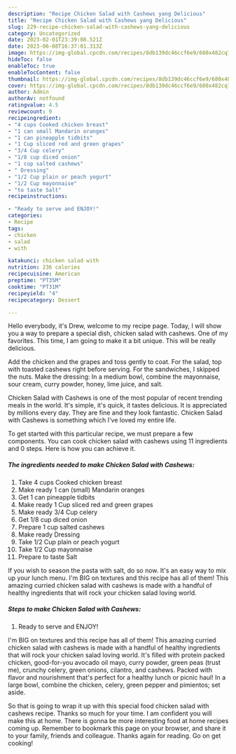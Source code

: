 ```yaml
---
description: "Recipe Chicken Salad with Cashews yang Delicious"
title: "Recipe Chicken Salad with Cashews yang Delicious"
slug: 229-recipe-chicken-salad-with-cashews-yang-delicious
category: Uncategorized
date: 2023-02-01T23:39:08.521Z
date: 2023-06-08T16:37:01.313Z
image: https://img-global.cpcdn.com/recipes/8db139dc46ccf6e9/680x482cq70/chicken-salad-with-cashews-recipe-main-photo.jpg
hideToc: false
enableToc: true
enableTocContent: false
thumbnail: https://img-global.cpcdn.com/recipes/8db139dc46ccf6e9/680x482cq70/chicken-salad-with-cashews-recipe-main-photo.jpg
cover: https://img-global.cpcdn.com/recipes/8db139dc46ccf6e9/680x482cq70/chicken-salad-with-cashews-recipe-main-photo.jpg
author: Admin
authorAv: notfound
ratingvalue: 4.5
reviewcount: 9
recipeingredient:
- "4 cups Cooked chicken breast"
- "1 can small Mandarin oranges"
- "1 can pineapple tidbits"
- "1 Cup sliced red and green grapes"
- "3/4 Cup celery"
- "1/8 cup diced onion"
- "1 cup salted cashews"
- " Dressing"
- "1/2 Cup plain or peach yogurt"
- "1/2 Cup mayonnaise"
- "to taste Salt"
recipeinstructions:

- "Ready to serve and ENJOY!"
categories:
- Recipe
tags:
- chicken
- salad
- with

katakunci: chicken salad with 
nutrition: 236 calories
recipecuisine: American
preptime: "PT35M"
cooktime: "PT31M"
recipeyield: "4"
recipecategory: Dessert

---
```



Hello everybody, it's Drew, welcome to my recipe page. Today, I will show you a way to prepare a special dish, chicken salad with cashews. One of my favorites. This time, I am going to make it a bit unique. This will be really delicious.

Add the chicken and the grapes and toss gently to coat. For the salad, top with toasted cashews right before serving. For the sandwiches, I skipped the nuts. Make the dressing: In a medium bowl, combine the mayonnaise, sour cream, curry powder, honey, lime juice, and salt.

Chicken Salad with Cashews is one of the most popular of recent trending meals in the world. It's simple, it's quick, it tastes delicious. It is appreciated by millions every day. They are fine and they look fantastic. Chicken Salad with Cashews is something which I've loved my entire life.


To get started with this particular recipe, we must prepare a few components. You can cook chicken salad with cashews using 11 ingredients and 0 steps. Here is how you can achieve it.

<!--inarticleads1-->

##### The ingredients needed to make Chicken Salad with Cashews:

1. Take 4 cups Cooked chicken breast
1. Make ready 1 can (small) Mandarin oranges
1. Get 1 can pineapple tidbits
1. Make ready 1 Cup sliced red and green grapes
1. Make ready 3/4 Cup celery
1. Get 1/8 cup diced onion
1. Prepare 1 cup salted cashews
1. Make ready  Dressing
1. Take 1/2 Cup plain or peach yogurt
1. Take 1/2 Cup mayonnaise
1. Prepare to taste Salt


If you wish to season the pasta with salt, do so now. It&#39;s an easy way to mix up your lunch menu. I&#39;m BIG on textures and this recipe has all of them! This amazing curried chicken salad with cashews is made with a handful of healthy ingredients that will rock your chicken salad loving world. 

<!--inarticleads2-->

##### Steps to make Chicken Salad with Cashews:


1. Ready to serve and ENJOY!

I&#39;m BIG on textures and this recipe has all of them! This amazing curried chicken salad with cashews is made with a handful of healthy ingredients that will rock your chicken salad loving world. It&#39;s filled with protein packed chicken, good-for-you avocado oil mayo, curry powder, green peas (trust me), crunchy celery, green onions, cilantro, and cashews. Packed with flavor and nourishment that&#39;s perfect for a healthy lunch or picnic haul! In a large bowl, combine the chicken, celery, green pepper and pimientos; set aside. 

So that is going to wrap it up with this special food chicken salad with cashews recipe. Thanks so much for your time. I am confident you will make this at home. There is gonna be more interesting food at home recipes coming up. Remember to bookmark this page on your browser, and share it to your family, friends and colleague. Thanks again for reading. Go on get cooking!
